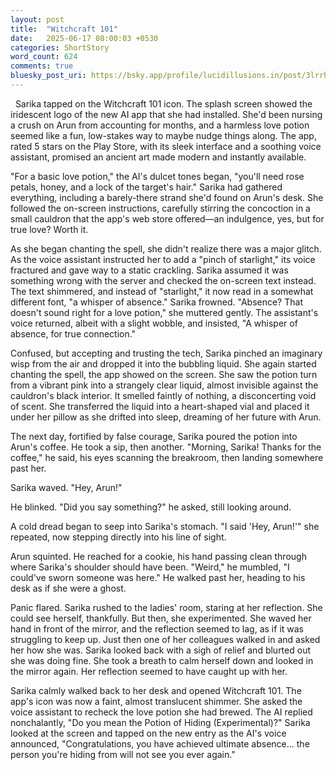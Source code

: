 ```yaml
---
layout: post
title:  "Witchcraft 101"
date:   2025-06-17 08:00:03 +0530
categories: ShortStory
word_count: 624
comments: true
bluesky_post_uri: https://bsky.app/profile/lucidillusions.in/post/3lrrhxuacwc2c
---
```


&nbsp; Sarika tapped on the Witchcraft 101 icon. The splash screen showed the iridescent logo of the new AI app that she had installed. She'd been nursing a crush on Arun from accounting for months, and a harmless love potion seemed like a fun, low-stakes way to maybe nudge things along. The app, rated 5 stars on the Play Store, with its sleek interface and a soothing voice assistant, promised an ancient art made modern and instantly available.

"For a basic love potion," the AI's dulcet tones began, "you'll need rose petals, honey, and a lock of the target's hair." Sarika had gathered everything, including a barely-there strand she'd found on Arun's desk. She followed the on-screen instructions, carefully stirring the concoction in a small cauldron that the app's web store offered—an indulgence, yes, but for true love? Worth it.

As she began chanting the spell, she didn't realize there was a major glitch. As the voice assistant instructed her to add a "pinch of starlight," its voice fractured and gave way to a static crackling. Sarika assumed it was something wrong with the server and checked the on-screen text instead. The text shimmered, and instead of "starlight," it now read in a somewhat different font, "a whisper of absence." Sarika frowned. "Absence? That doesn't sound right for a love potion," she muttered gently. The assistant's voice returned, albeit with a slight wobble, and insisted, "A whisper of absence, for true connection."

Confused, but accepting and trusting the tech, Sarika pinched an imaginary wisp from the air and dropped it into the bubbling liquid. She again started chanting the spell, the app showed on the screen. She saw the potion turn from a vibrant pink into a strangely clear liquid, almost invisible against the cauldron's black interior. It smelled faintly of nothing, a disconcerting void of scent. She transferred the liquid into a heart-shaped vial and placed it under her pillow as she drifted into sleep, dreaming of her future with Arun.

The next day, fortified by false courage, Sarika poured the potion into Arun's coffee. He took a sip, then another. "Morning, Sarika! Thanks for the coffee," he said, his eyes scanning the breakroom, then landing somewhere past her.

Sarika waved. "Hey, Arun!"

He blinked. "Did you say something?" he asked, still looking around.

A cold dread began to seep into Sarika's stomach. "I said 'Hey, Arun!'" she repeated, now stepping directly into his line of sight.

Arun squinted. He reached for a cookie, his hand passing clean through where Sarika's shoulder should have been. "Weird," he mumbled, "I could've sworn someone was here." He walked past her, heading to his desk as if she were a ghost.

Panic flared. Sarika rushed to the ladies' room, staring at her reflection. She could see herself, thankfully. But then, she experimented. She waved her hand in front of the mirror, and the reflection seemed to lag, as if it was struggling to keep up. Just then one of her colleagues walked in and asked her how she was. Sarika looked back with a sigh of relief and blurted out she was doing fine. She took a breath to calm herself down and looked in the mirror again. Her reflection seemed to have caught up with her.

Sarika calmly walked back to her desk and opened Witchcraft 101. The app's icon was now a faint, almost translucent shimmer. She asked the voice assistant to recheck the love potion she had brewed. The AI replied nonchalantly, "Do you mean the Potion of Hiding (Experimental)?" Sarika looked at the screen and tapped on the new entry as the AI's voice announced, "Congratulations, you have achieved ultimate absence... the person you're hiding from will not see you ever again."
